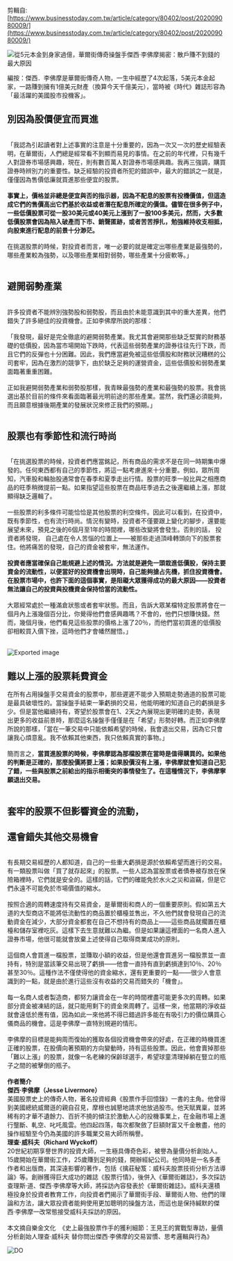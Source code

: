 剪輯自: [https://www.businesstoday.com.tw/article/category/80402/post/202009080009/](https://www.businesstoday.com.tw/article/category/80402/post/202009080009/)

![從5元本金到身家過億，華爾街傳奇操盤手傑西‧李佛摩揭密：散戶賺不到錢的最大原因](Exported%20image%2020241106113611-0.jpeg)

編按：傑西．李佛摩是華爾街傳奇人物，一生中經歷了4次起落，5美元本金起家，一路賺到擁有1億美元財產（換算今天千億美元），當時被《時代》雜誌形容為「最活躍的美國股市投機客」。

## 別因為股價便宜而買進

   
「我認為引起讀者對上述事實的注意是十分重要的，因為一次又一次的歷史經驗表明，在華爾街，人們總是經常看不到顯而易見的事情。在之前的年代裡，只有幾千人對證券市場感興趣，現在，則有數百萬人對證券市場感興趣。我再三強調，購買證券時辨別力的重要性。缺乏經驗的投資者所犯的錯誤中，最大的錯誤之一就是，僅僅因為售價低廉就買進那些便宜的股票。  
   
**事實上，價格並非總是便宜與否的指示器，因為不配息的股票有投機價值，但這造成它們的售價高出它們基於收益或者潛在配息所確定的價值。儘管在很多例子中，一些低價股票可從一股30美元或40美元上漲到了一股100多美元，然而，大多數低價股票會因為陷入破產而下市、銷聲匿跡，或者苦苦掙扎，勉強維持收支相抵，向股東進行配息的前景十分渺茫。**  
   
在挑選股票的時候，對投資者而言，唯一必要的就是確定出哪些產業是最強勢的，哪些產業較為強勢，以及哪些產業相對弱勢，哪些產業十分疲軟等。」  
 

## 避開弱勢產業

   
許多投資者不能辨別強勢股和弱勢股，而且由於未能意識到其中的重大差異，他們錯失了許多絕佳的投資機會。正如李佛摩所說的那樣：  
   
「我發現，最好是完全徹底的避開弱勢產業。我尤其會避開那些缺乏堅實的財務基礎的低價股，因為當市場開始下跌時，代表這些弱勢產業的證券往往先行下跌，而且它們的反彈也十分困難。因此，我們應當避免被這些低價股和財務狀況糟糕的公司套牢，因為在激烈的競爭下，由於缺乏足夠的運營資金，這些低價股和弱勢產業面臨著重重困難。  
   
正如我避開弱勢產業和弱勢股那樣，我青睞最強勢的產業和最強勢的股票。我會挑選出基於目前的條件來看面臨著最光明前途的那些產業。當然，我們還必須能夠，而且願意根據後期產業的發展狀況來修正我們的預期。」  
 

## 股票也有季節性和流行時尚

   
「在挑選股票的時候，投資者們應當銘記，所有商品的需求不是在同一時期集中爆發的。任何東西都有自己的季節性，將這一點考慮進來十分重要。例如，眾所周知，汽車股和輪胎股通常會在春季和夏季走出行情。股票的旺季一般比與之相應商品的旺季稍微提前一點。如果指望這些股票在商品旺季過去之後還繼續上漲，那就顯得缺乏邏輯了。  
   
一些股票的利多條件可能恰恰是其他股票的利空條件。因此可以看到，在投資中，既有季節性，也有流行時尚。情況有變時，投資者不僅要跟上變化的腳步，還要能展望未來，預見之後的6個月至1年的時間裡，哪些改變將會發生。否則的話， 投資者將發現， 自己處在令人苦惱的位置上——被那些走過頂峰轉頭向下的股票套住。他將痛苦的發現，自己的資金被套牢，無法運作。  
   
**投資者應當確保自己能規避上述的情況。方法就是避免一頭栽進低價股，保持主要資金的流動性，以便當好的投資機會出現時，自己能夠搶占先機，抓住投資機會。在股票市場中，也許下面的這個事實，是阻礙大眾獲得成功的最大原因——投資者無法讓自己的投資與投機資金保持恰當的流動性。**  
   
大眾經常處於一種滿倉狀態或者套牢狀態。而且，告訴大眾某檔特定股票將會在一個月內上漲幾個百分比，你覺得他們會感興趣嗎？不會的，他們只想賺快錢。然而，幾個月後，他們看見這些股票的價格上漲了20％，而他們當初買進的低價股卻相較買入價下挫，這時他們才會幡然醒悟。」  
 

![Exported image](Exported%20image%2020241106113613-1.jpeg)

## 難以上漲的股票耗費資金

在所有占用操盤手交易資金的股票中，那些遲遲不能步入預期走勢通道的股票可能是最具破壞性的。當操盤手結束一筆虧損的交易，他能明確的知道自己的虧損是多少。但是當他繼續持有，寄望於股票會在1、2天之內展現出更明確的走勢，表現出更多的收益前景時，那麼這名操盤手僅僅是在「希望」形勢好轉。而正如李佛摩所說的那樣，「當在一筆交易中只能依賴希望的時候，我會退出交易，因為它只會讓我心煩意亂。我不依賴其他東西，我只依賴真實的事物。」  
   
簡而言之，**當買進股票的時候，李佛摩認為那檔股票在當時是值得購買的。如果他的判斷是正確的，那麼股價將要上漲；如果股價沒有上漲，李佛摩就會知道自己犯了錯，一些與股票之前給出的指示相衝突的事情發生了。在這種情況下，李佛摩寧願退出交易。**  
 

## 套牢的股票不但影響資金的流動，

## 還會錯失其他交易機會

   
有長期交易經歷的人都知道，自己的一些重大虧損是源於依賴希望而進行的交易。有一類股票叫做「買了就存起來」的股票。一些人認為當股票或者債券被存放在保險箱裡時，它們就是安全的。這樣的話，它們的確能免於水火之災和盜竊，但是它們永遠不可能免於市場價值的縮水。  
   
按照合適的周轉速度持有交易資金，是華爾街和商人的一個重要原則。假如第五大道的大型商店不能將低流動性的商品置於櫃檯並售出，不久他們就會發現自己的流動資金在減少，大部分資金都套在自己不想持有的商品上——這些商品就擱置在櫃檯和儲存室裡吃灰。這樣下去生意就難以為繼。但是如果讓這裡面的一名商人進入證券市場，他很可能就會放棄上述使得自己取得商業成功的原則。  
   
這個商人會買進一檔股票，並賺取小額的收益，但是他還會買進另一檔股票並一直持有，特別是當該筆交易出現了虧損——他會一直持有直到虧損達到10％、20％甚至30％。這種作法不僅使得他的資金縮水，還有更重要的一點——很少人會意識到的一點，就是由於進行這些沒有收益的交易而錯失的「機會」。  
   
每一名商人或者製造商，都努力讓資金在一年的時間裡盡可能更多次的周轉。如果部分資金被凍結的話，就只能用剩下的資金來周轉了。這樣一來，他當期的淨收益就會遠低於應有值，因為如此一來他將不得已錯過許多能在有吸引力的價位購買心儀商品的機會。這是李佛摩一直特別規避的情形。  
   
李佛摩的目標是能夠周而復始的獲取各個投資機會帶來的好處，在正確的時機買進正確的股票，在股價向著預期的方向變動時，持有這些股票。因此，他會賣掉那些「難以上漲」的股票，就像一名老練的保齡球選手，希望球童清理掉躺在豎立的瓶子之間的被擊倒的瓶子。  
   
**作者簡介**  
**傑西‧李佛摩（Jesse Livermore）**  
美國股票史上的傳奇人物，著名投資經典《股票作手回憶錄》一書的主角。他曾得到美國總統威爾遜的親自召見，摩根也誠懇地請求他放過股市。他天賦異稟，並將稀有的才華不遺餘力、百折不撓的傾注於激動人心的投機事業上，在金融市場上進行壟斷、軋空、叱吒風雲。他四起四落，每次都聚斂了巨額財富又千金散盡，他的操作經驗至今仍為美國的許多職業交易大師所稱譽。  
**理查‧威科夫（Richard Wyckoff）**  
20世紀初期享譽世界的投資大師，一生極具傳奇色彩，被譽為量價分析創始人。15歲開始在華爾街工作，25歲賺到足夠的錢，開辦經紀公司。他同時是一名多產作者和出版商，其深遠影響的著作，包括《擒莊秘笈：威科夫股票技術分析方法導論》等。創辦獲得巨大成功的雜誌《股票行情》，後併入《華爾街雜誌》，多次採訪查理斯‧道、傑西‧李佛摩等大師，將採訪內容發表於《華爾街雜誌》。威科夫還積極投身於投資者教育工作，向投資者們揭示了華爾街手段、華爾街人物、他們的理論和方法，讓大眾投資者能夠使用更加聰明的操盤方法，而這也是保持緘默的傑西‧李佛摩一改常態接受威科夫採訪的原因。  
   
本文摘自樂金文化  《史上最強股票作手的獲利細節：王見王的實戰型專訪，量價分析創始人理查‧威科夫 替你問出傑西‧李佛摩的交易習慣、思考邏輯與行為》

![DO ](Exported%20image%2020241106113618-2.jpeg)